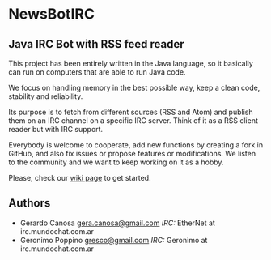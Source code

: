 # NewsBotIRC
## Java IRC Bot with RSS feed reader

This project has been entirely written in the Java language, so it basically can
run on computers that are able to run Java code.

We focus on handling memory in the best possible way, keep a clean code,
stability and reliability.

Its purpose is to fetch from different sources (RSS and Atom) and publish them
on an IRC channel on a specific IRC server. Think of it as a RSS client reader
but with IRC support.

Everybody is welcome to cooperate, add new functions by creating a fork in
GitHub, and also fix issues or propose features or modifications. We listen to
the community and we want to keep working on it as a hobby.

Please, check our [wiki page](https://github.com/MadCoderZ/NewsBotIRC/wiki) to
get started.

## Authors

- Gerardo Canosa [gera.canosa@gmail.com](mailto:gera.canosa@gmail.com) _IRC:_ EtherNet at irc.mundochat.com.ar
- Geronimo Poppino [gresco@gmail.com](mailto:gresco@gmail.com) _IRC:_ Geronimo at irc.mundochat.com.ar

